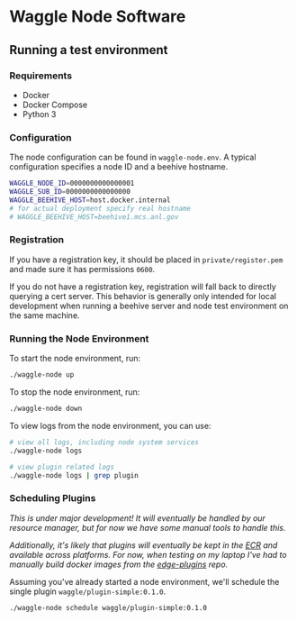 # Waggle Node Software

## Running a test environment

### Requirements

* Docker
* Docker Compose
* Python 3

### Configuration

The node configuration can be found in `waggle-node.env`. A typical configuration specifies a node ID and a beehive hostname.

```bash
WAGGLE_NODE_ID=0000000000000001
WAGGLE_SUB_ID=0000000000000000
WAGGLE_BEEHIVE_HOST=host.docker.internal
# for actual deployment specify real hostname
# WAGGLE_BEEHIVE_HOST=beehive1.mcs.anl.gov
```

### Registration

If you have a registration key, it should be placed in `private/register.pem` and made sure it has permissions `0600`.

If you do not have a registration key, registration will fall back to directly querying a cert server. This behavior is generally only intended for local development when running a beehive server and node test environment on the same machine.

### Running the Node Environment

To start the node environment, run:

```sh
./waggle-node up
```

To stop the node environment, run:

```sh
./waggle-node down
```

To view logs from the node environment, you can use:

```sh
# view all logs, including node system services
./waggle-node logs

# view plugin related logs
./waggle-node logs | grep plugin
```

### Scheduling Plugins

_This is under major development! It will eventually be handled by our resource manager, but for now we have some manual tools to handle this._

_Additionally, it's likely that plugins will eventually be kept in the [ECR](https://github.com/sagecontinuum/ecr) and available across platforms. For now, when testing on my laptop I've had to manually build docker images from the [edge-plugins](https://github.com/waggle-sensor/edge-plugins) repo._

Assuming you've already started a node environment, we'll schedule the single plugin `waggle/plugin-simple:0.1.0`.

```sh
./waggle-node schedule waggle/plugin-simple:0.1.0
```
